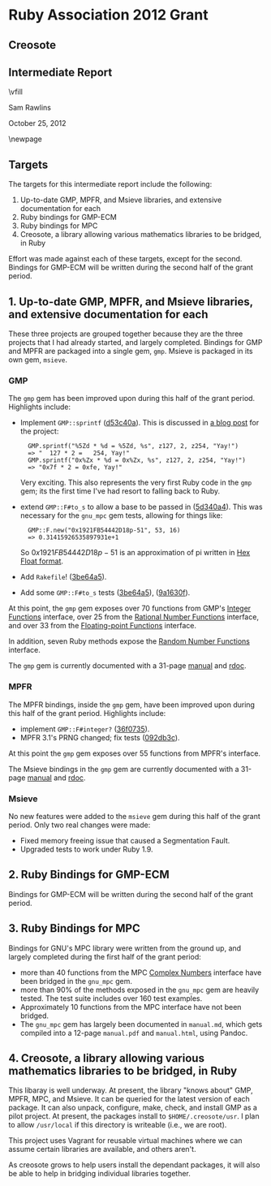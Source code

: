 # Ruby Association 2012 Grant

## Creosote

## Intermediate Report

\vfill

Sam Rawlins

October 25, 2012

\newpage

## Targets

The targets for this intermediate report include the following:

1. Up-to-date GMP, MPFR, and Msieve libraries, and extensive documentation for each
2. Ruby bindings for GMP-ECM
3. Ruby bindings for MPC
4. Creosote, a library allowing various mathematics libraries to be bridged, in Ruby

Effort was made against each of these targets, except for the second. Bindings for GMP-ECM will be written during the second half of the grant period.

## 1. Up-to-date GMP, MPFR, and Msieve libraries, and extensive documentation for each

These three projects are grouped together because they are the three projects that I had already started, and largely completed. Bindings for GMP and MPFR are packaged into a single gem, `gmp`. Msieve is packaged in its own gem, `msieve`.

### GMP

The `gmp` gem has been improved upon during this half of the grant period. Highlights include:

* Implement `GMP::sprintf` ([d53c40a](https://github.com/srawlins/gmp/commit/d53c40acaacfe28f860aa781d12f60b99824ca8e)). This is discussed in [a blog post](http://srawlins.ruhoh.com/sprintf-now-available/) for the project:

        GMP.sprintf("%5Zd * %d = %5Zd, %s", z127, 2, z254, "Yay!")
        => "  127 * 2 =   254, Yay!"
        GMP.sprintf("0x%Zx * %d = 0x%Zx, %s", z127, 2, z254, "Yay!")
        => "0x7f * 2 = 0xfe, Yay!"
  Very exciting. This also represents the very first Ruby code in the `gmp` gem; its the first time I've had resort to falling back to Ruby.

* extend `GMP::F#to_s` to allow a base to be passed in ([5d340a4](https://github.com/srawlins/gmp/commit/5d340a476824e963b820a759bb0a8ce45d542b17)). This was necessary for the `gnu_mpc` gem tests, allowing for things like:

        GMP::F.new("0x1921FB54442D18p-51", 53, 16)
        => 0.31415926535897931e+1
  So $0x1921FB54442D18p-51$ is an approximation of pi written in [Hex Float format](http://www.exploringbinary.com/hexadecimal-floating-point-constants/).

* Add `Rakefile`! ([3be64a5](https://github.com/srawlins/gmp/commit/3be64a51ccd8fc07a7dce0f29cffd91619fe5d4c)).
* Add some `GMP::F#to_s` tests ([3be64a5](https://github.com/srawlins/gmp/commit/3be64a51ccd8fc07a7dce0f29cffd91619fe5d4c)), ([9a1630f](https://github.com/srawlins/gmp/commit/9a1630fed29052c0b96c8a82eb913c637cad9d3c)).

At this point, the `gmp` gem exposes over 70 functions from GMP's [Integer Functions](http://gmplib.org/manual/Integer-Functions.html#Integer-Functions) interface, over 25 from the [Rational Number Functions](http://gmplib.org/manual/Rational-Number-Functions.html#Rational-Number-Functions) interface, and over 33 from the [Floating-point Functions](http://gmplib.org/manual/Floating_002dpoint-Functions.html#Floating_002dpoint-Functions) interface.

In addition, seven Ruby methods expose the [Random Number Functions](http://gmplib.org/manual/Random-Number-Functions.html#Random-Number-Functions) interface.

The `gmp` gem is currently documented with a 31-page [manual](https://github.com/srawlins/gmp/blob/master/manual.pdf?raw=true) and [rdoc](http://rubydoc.info/gems/gmp/frames).

### MPFR

The MPFR bindings, inside the `gmp` gem, have been improved upon during this half of the grant period. Highlights include:

* implement `GMP::F#integer?` ([36f0735](https://github.com/srawlins/gmp/commit/36f07358d38b20e2fcb0544de6f3061f14bfbd33)).
* MPFR 3.1's PRNG changed; fix tests ([092db3c](https://github.com/srawlins/gmp/commit/092db3c98dc93b6510acfc823b534699e1b3a1df)).

At this point the `gmp` gem exposes over 55 functions from MPFR's interface.

The Msieve bindings in the `gmp` gem are currently documented with a 31-page [manual](https://github.com/srawlins/gmp/blob/master/manual.pdf?raw=true) and [rdoc](http://rubydoc.info/gems/gmp/frames).

### Msieve

No new features were added to the `msieve` gem during this half of the grant
period. Only two real changes were made:

* Fixed memory freeing issue that caused a Segmentation Fault.
* Upgraded tests to work under Ruby 1.9.

## 2. Ruby Bindings for GMP-ECM

Bindings for GMP-ECM will be written during the second half of the grant period.

## 3. Ruby Bindings for MPC

Bindings for GNU's MPC library were written from the ground up, and largely
completed during the first half of the grant period:

* more than 40 functions from the MPC [Complex Numbers](http://www.multiprecision.org/index.php?prog=mpc&page=html#Complex-Functions) interface have been bridged in the `gnu_mpc` gem.
* more than 90% of the methods exposed in the `gnu_mpc` gem are heavily tested. The test suite includes over 160 test examples.
* Approximately 10 functions from the MPC interface have not been bridged.
* The `gnu_mpc` gem has largely been documented in `manual.md`, which gets compiled into a 12-page `manual.pdf` and `manual.html`, using Pandoc.

## 4. Creosote, a library allowing various mathematics libraries to be bridged, in Ruby

This libaray is well underway. At present, the library "knows about" GMP, MPFR, MPC, and Msieve. It can be queried for the latest version of each package. It can also unpack, configure, make, check, and install GMP as a pilot project. At present, the packages install to `$HOME/.creosote/usr`. I plan to allow `/usr/local` if this directory is writeable (i.e., we are root).

This project uses Vagrant for reusable virtual machines where we can assume certain libraries are available, and others aren't.

As creosote grows to help users install the dependant packages, it will also be able to help in bridging individual libraries together.
